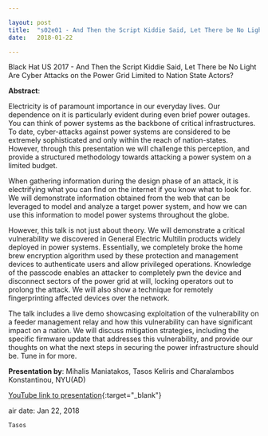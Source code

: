 ```yaml
---

layout: post
title:  "s02e01 - And Then the Script Kiddie Said, Let There be No Light Are Cyber Attacks on the Power Grid Limited to Nation State Actors?"
date:   2018-01-22

---
```


Black Hat US 2017 - And Then the Script Kiddie Said, Let There be No Light Are Cyber Attacks on the Power Grid Limited to Nation State Actors?

**Abstract**:

Electricity is of paramount importance in our everyday lives. Our dependence on it is particularly evident during even brief power outages. You can think of power systems as the backbone of critical infrastructures. To date, cyber-attacks against power systems are considered to be extremely sophisticated and only within the reach of nation-states. However, through this presentation we will challenge this perception, and provide a structured methodology towards attacking a power system on a limited budget.


When gathering information during the design phase of an attack, it is electrifying what you can find on the internet if you know what to look for. We will demonstrate information obtained from the web that can be leveraged to model and analyze a target power system, and how we can use this information to model power systems throughout the globe.


However, this talk is not just about theory. We will demonstrate a critical vulnerability we discovered in General Electric Multilin products widely deployed in power systems. Essentially, we completely broke the home brew encryption algorithm used by these protection and management devices to authenticate users and allow privileged operations. Knowledge of the passcode enables an attacker to completely pwn the device and disconnect sectors of the power grid at will, locking operators out to prolong the attack. We will also show a technique for remotely fingerprinting affected devices over the network.


The talk includes a live demo showcasing exploitation of the vulnerability on a feeder management relay and how this vulnerability can have significant impact on a nation. We will discuss mitigation strategies, including the specific firmware update that addresses this vulnerability, and provide our thoughts on what the next steps in securing the power infrastructure should be. Tune in for more.


**Presentation by**:
Mihalis Maniatakos, Tasos Keliris and Charalambos Konstantinou, NYU(AD)


[YouTube link to presentation](https://www.youtube.com/watch?v=CeJvqrotVcA){:target="_blank"}


air date: Jan 22, 2018

`Tasos`
